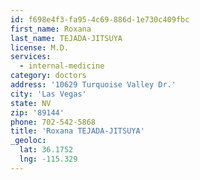 ```yaml
---
id: f698e4f3-fa95-4c69-886d-1e730c409fbc
first_name: Roxana
last_name: TEJADA-JITSUYA
license: M.D.
services:
  - internal-medicine
category: doctors
address: '10629 Turquoise Valley Dr.'
city: 'Las Vegas'
state: NV
zip: '89144'
phone: 702-542-5868
title: 'Roxana TEJADA-JITSUYA'
_geoloc:
  lat: 36.1752
  lng: -115.329
---
```


